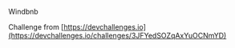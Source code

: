 Windbnb

Challenge from [https://devchallenges.io](https://devchallenges.io/challenges/3JFYedSOZqAxYuOCNmYD)
